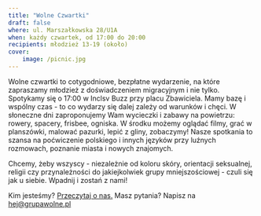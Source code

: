 ```yaml
---
title: "Wolne Czwartki"
draft: false
where: ul. Marszałkowska 28/U1A
when: każdy czwartek, od 17:00 do 20:00
recipients: młodzież 13-19 (około)
cover:
    image: /picnic.jpg
---
```


Wolne czwartki to cotygodniowe, bezpłatne wydarzenie, na które zapraszamy młodzież z doświadczeniem migracyjnym i nie tylko. Spotykamy się o 17:00 w Inclsv Buzz przy placu Zbawiciela. Mamy bazę i wspólny czas - to co wydarzy się dalej zależy od warunków i chęci. W słoneczne dni zaproponujemy Wam wycieczki i zabawy na powietrzu: rowery, spacery, frisbee, ogniska. W środku możemy oglądać filmy, grać w planszówki, malować pazurki, lepić z gliny, zobaczymy! Nasze spotkania to szansa na poćwiczenie polskiego i innych języków przy luźnych rozmowach, poznanie miasta i nowych znajomych.

Chcemy, żeby wszyscy - niezależnie od koloru skóry, orientacji seksualnej, religii czy przynależności do jakiejkolwiek grupy mniejszościowej - czuli się jak u siebie.
Wpadnij i zostań z nami!

Kim jesteśmy? [Przeczytaj o nas.](/o-nas)
Masz pytania? Napisz na hej@grupawolne.pl   


